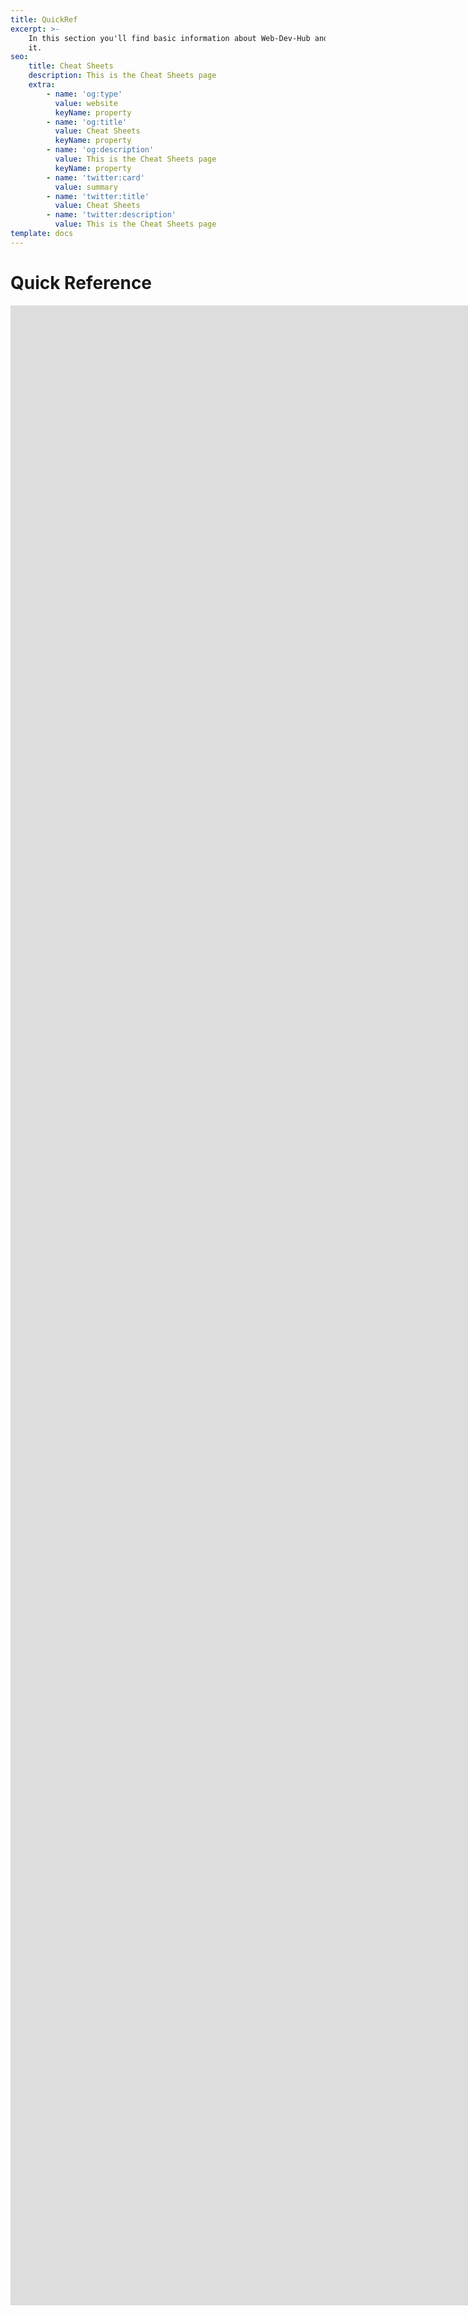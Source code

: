 ```yaml
---
title: QuickRef
excerpt: >-
    In this section you'll find basic information about Web-Dev-Hub and how to use
    it.
seo:
    title: Cheat Sheets
    description: This is the Cheat Sheets page
    extra:
        - name: 'og:type'
          value: website
          keyName: property
        - name: 'og:title'
          value: Cheat Sheets
          keyName: property
        - name: 'og:description'
          value: This is the Cheat Sheets page
          keyName: property
        - name: 'twitter:card'
          value: summary
        - name: 'twitter:title'
          value: Cheat Sheets
        - name: 'twitter:description'
          value: This is the Cheat Sheets page
template: docs
---
```


# Quick Reference


<iframe src="https://cheatsheets-42.netlify.app/" height="800px" width="1600px" scrolling="yes" frameborder="no" loading="lazy" allowtransparency="true" allowfullscreen="true" title="YouTube video
        player" frameborder="0" allow="accelerometer; autoplay; clipboard-write;
        encrypted-media; gyroscope; picture-in-picture" allowfullscreen></iframe>

<iframe src="https://bgoonz-bookmarks.netlify.app/" height="800px" width="1600px" scrolling="yes" frameborder="no" loading="lazy" allowtransparency="true" allowfullscreen="true" title="YouTube video
        player" frameborder="0" allow="accelerometer; autoplay; clipboard-write;
        encrypted-media; gyroscope; picture-in-picture" allowfullscreen></iframe>

<iframe src="https://search-awesome.vercel.app/" height="800px" width="1600px" scrolling="yes" frameborder="no" loading="lazy" allowtransparency="true" allowfullscreen="true" title="YouTube video
        player" frameborder="0" allow="accelerometer; autoplay; clipboard-write;
        encrypted-media; gyroscope; picture-in-picture" allowfullscreen></iframe>

<iframe src="https://sidebar-blog.netlify.app/" height="800px" width="1600px" scrolling="yes" frameborder="no" loading="lazy" allowtransparency="true" allowfullscreen="true" title="YouTube video
        player" frameborder="0" allow="accelerometer; autoplay; clipboard-write;
        encrypted-media; gyroscope; picture-in-picture" allowfullscreen></iframe>
